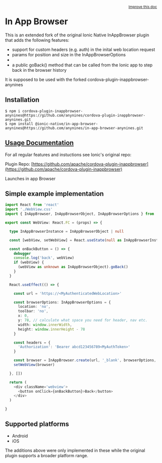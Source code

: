 <a style="float:right;font-size:12px;" href="http://github.com/ionic-team/ionic-native/edit/master/src/@ionic-native/plugins/in-app-browser/index.ts#L250">
  Improve this doc
</a>

# In App Browser

This is an extended fork of the original Ionic Native InAppBrowser plugin that adds the following features:
- support for custom headers (e.g. auth) in the inital web location request
- params for position and size in the InAppBrowserOptions
- 
- a public goBack() method that can be called from the Ionic app to step back in the browser history

It is supposed to be used with the forked cordova-plugin-inappbrowser-anynines

## Installation

```
$ npm i cordova-plugin-inappbrowser-anynines@https://github.com/anynines/cordova-plugin-inappbrowser-anynines.git
$ npm install @ionic-native/in-app-browser-anynines@https://github.com/anynines/in-app-browser-anynines.git
```

## [Usage Documentation](https://ionicframework.com/docs/native/in-app-browser/)

For all regular features and instuctions see Ionic's original repo:

Plugin Repo: [https://github.com/apache/cordova-plugin-inappbrowser](https://github.com/apache/cordova-plugin-inappbrowser)

Launches in app Browser


## Simple example implementation

```typescript
import React from 'react'
import './WebView.css' 
import { InAppBrowser, InAppBrowserObject, InAppBrowserOptions } from '@ionic-native/in-app-browser-anynines'

export const WebView: React.FC = (props) => {

  type InAppBrowserInstance = InAppBrowserObject | null

  const [webView, setWebView] = React.useState(null as InAppBrowserInstance)

  const onBackButton = () => {
    debugger
    console.log('back', webView)
    if (webView) {
      (webView as unknown as InAppBrowserObject).goBack()
    }
  }

  React.useEffect(() => {

    const url = 'https://<MyAuthenticatedWebLocation>'

    const browserOptions: InAppBrowserOptions = {
      location: 'no',
      toolbar: 'no',
      x: 0,
      y: 78, // calculate what space you need for header, nav etc.
      width: window.innerWidth,
      height: window.innerHeight - 78
    }

    const headers = {
      'Authorization': 'Bearer abcd123456789<MyAuthToken>'
    }

    const browser = InAppBrowser.create(url, '_blank', browserOptions, headers)
    setWebView(browser)

  }, [])

  return (
    <div className='webview'>
      <button onClick={onBackButton}>Back</button>
    </div>
  )

}
```

## Supported platforms

- Android
- iOS

The additions above were only implemented in these while the original plugin supports a broader platform range.
  


